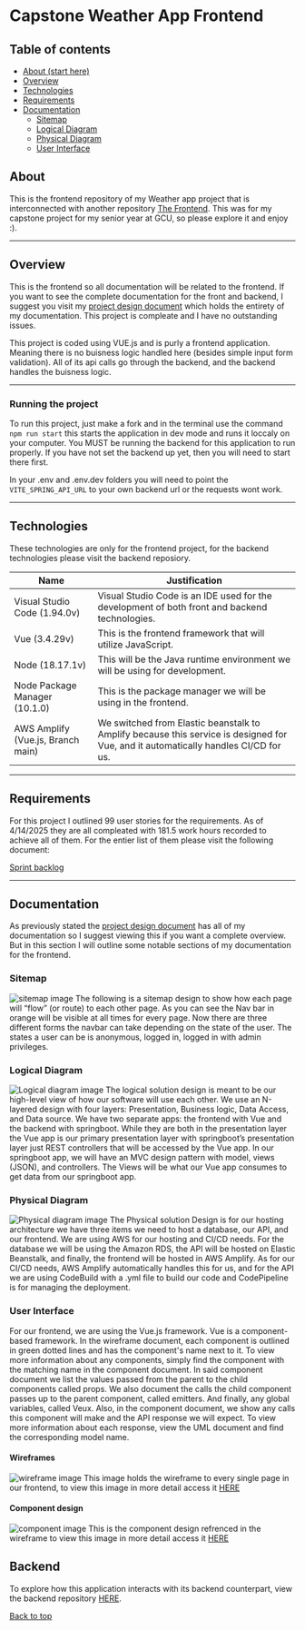 # Capstone Weather App Frontend
## Table of contents
- [About (start here)](#about)
- [Overview](#overview)
- [Technologies](#technologies)
- [Requirements](#requirements)
- [Documentation](#documentation)
  - [Sitemap](#sitemap)   
  - [Logical Diagram](#logical-diagram)
  - [Physical Diagram](#physical-diagram)
  - [User Interface](#user-interface)

## About

This is the frontend repository of my Weather app project that is interconnected with another repository [The Frontend](https://github.com/Oneshot369/play-springboot-api). This was for my capstone project for my senior year at GCU, so please explore it and enjoy :). 

---

## Overview

This is the frontend so all documentation will be related to the frontend. If you want to see the complete documentation for the front and backend, I suggest you visit my [project design document](https://1drv.ms/w/c/0f720a2bdf7ca902/Ect8zp6QuXVAjUKLloeDHOAB5pt0DCs30U6u0vzoaCLVQw?e=in1t7l) which holds the entirety of my documentation. This project is compleate and I have no outstanding issues. 

This project is coded using VUE.js and is purly a frontend application. Meaning there is no buisness logic handled here (besides simple input form validation). All of its api calls go through the backend, and the backend handles the buisness logic. 

---

### Running the project

To run this project, just make a fork and in the terminal use the command `npm run start` this starts the application in dev mode and runs it loccaly on your computer. You MUST be running the backend for this application to run properly. If you have not set the backend up yet, then you will need to start there first. 

In your .env and .env.dev folders you will need to point the `VITE_SPRING_API_URL` to your own backend url or the requests wont work. 

---

## Technologies

These technologies are only for the frontend project, for the backend technologies please visit the backend reposiory. 

| Name   | Justification | 
|--------|---------------|
| Visual Studio Code (1.94.0v) | Visual Studio Code is an IDE used for the development of both front and backend technologies.  |
| Vue (3.4.29v) | This is the frontend framework that will utilize JavaScript.   |
| Node (18.17.1v) | This will be the Java runtime environment we will be using for development. |
| Node Package Manager (10.1.0) | This is the package manager we will be using in the frontend. |
| AWS Amplify (Vue.js, Branch main) | We switched from Elastic beanstalk to Amplify because this service is designed for Vue, and it automatically handles CI/CD for us. |


---

## Requirements
For this project I outlined 99 user stories for the requirements. As of 4/14/2025 they are all compleated with 181.5 work hours recorded to achieve all of them. For the entier list of them please visit the following document:

[Sprint backlog](https://1drv.ms/x/c/0f720a2bdf7ca902/EWoqQukujrhBr4GsGu1vBuUBKRZgiGI2Cv-mG9eX-f13pQ?e=XyQx0b)

---

## Documentation
As previously stated the [project design document](https://1drv.ms/w/c/0f720a2bdf7ca902/Ect8zp6QuXVAjUKLloeDHOAB5pt0DCs30U6u0vzoaCLVQw?e=in1t7l) has all of my documentation so I suggest viewing this if you want a complete overview. But in this section I will outline some notable sections of my documentation for the frontend.

### Sitemap
![sitemap image](https://github.com/Oneshot369/play-springboot-api/blob/main/Share%20pics/sitemap.drawio.png?raw=true)
The following is a sitemap design to show how each page will “flow” (or route) to each other page. As you can see the Nav bar in orange will be visible at all times for every page. Now there are three different forms the navbar can take depending on the state of the user. The states a user can be is anonymous, logged in, logged in with admin privileges.

### Logical Diagram
![Logical diagram image](https://github.com/Oneshot369/play-springboot-api/blob/main/Share%20pics/logical.drawio.png?raw=true)
The logical solution design is meant to be our high-level view of how our software will use each other. We use an N-layered design with four layers: Presentation, Business logic, Data Access, and Data source. We have two separate apps: the frontend with Vue and the backend with springboot. While they are both in the presentation layer the Vue app is our primary presentation layer with springboot’s presentation layer just REST controllers that will be accessed by the Vue app. In our springboot app, we will have an MVC design pattern with model, views (JSON), and controllers. The Views will be what our Vue app consumes to get data from our springboot app.

### Physical Diagram
![Physical diagram image](https://github.com/Oneshot369/play-springboot-api/blob/main/Share%20pics/Physical.drawio.png?raw=true)
The Physical solution Design is for our hosting architecture we have three items we need to host a database, our API, and our frontend. We are using AWS for our hosting and CI/CD needs. For the database we will be using the Amazon RDS, the API will be hosted on Elastic Beanstalk, and finally, the frontend will be hosted in AWS Amplify. As for our CI/CD needs, AWS Amplify automatically handles this for us, and for the API we are using CodeBuild with a .yml file to build our code and CodePipeline is for managing the deployment. 

### User Interface

For our frontend, we are using the Vue.js framework. Vue is a component-based framework. In the wireframe document, each component is outlined in green dotted lines and has the component's name next to it. To view more information about any components, simply find the component with the matching name in the component document. In said component document we list the values passed from the parent to the child components called props. We also document the calls the child component passes up to the parent component, called emitters. And finally, any global variables, called Veux. Also, in the component document, we show any calls this component will make and the API response we will expect. To view more information about each response, view the UML document and find the corresponding model name.

#### Wireframes
![wireframe image](https://github.com/user-attachments/assets/8e167de0-d8d6-4490-a51d-846c0f2d2680)
This image holds the wireframe to every single page in our frontend, to view this image in more detail access it [HERE](https://github.com/Oneshot369/play-springboot-api/blob/main/Share%20pics/Wireframes.drawio.png)

#### Component design
![component image](https://github.com/Oneshot369/play-springboot-api/blob/main/Share%20pics/components.drawio.png?raw=true)
This is the component design refrenced in the wireframe to view this image in more detail access it [HERE](https://github.com/Oneshot369/play-springboot-api/blob/main/Share%20pics/components.drawio.png)

## Backend
To explore how this application interacts with its backend counterpart, view the backend repository [HERE](https://github.com/Oneshot369/play-springboot-api). 

[Back to top](#table-of-contents)
